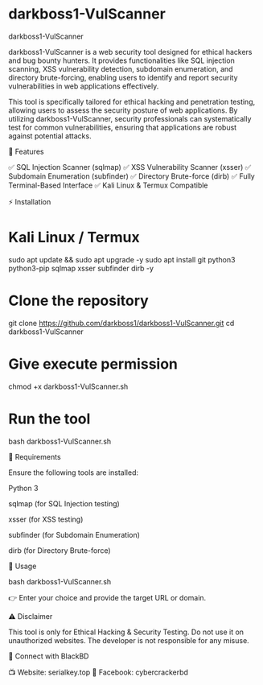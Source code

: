 # darkboss1-VulScanner
darkboss1-VulScanner

darkboss1-VulScanner is a web security tool designed for ethical hackers and bug bounty hunters. It provides functionalities like SQL injection scanning, XSS vulnerability detection, subdomain enumeration, and directory brute-forcing, enabling users to identify and report security vulnerabilities in web applications effectively.

This tool is specifically tailored for ethical hacking and penetration testing, allowing users to assess the security posture of web applications. By utilizing darkboss1-VulScanner, security professionals can systematically test for common vulnerabilities, ensuring that applications are robust against potential attacks.

📌 Features

✅ SQL Injection Scanner (sqlmap) ✅ XSS Vulnerability Scanner (xsser) ✅ Subdomain Enumeration (subfinder) ✅ Directory Brute-force (dirb) ✅ Fully Terminal-Based Interface ✅ Kali Linux & Termux Compatible

⚡ Installation

# Kali Linux / Termux
sudo apt update && sudo apt upgrade -y
sudo apt install git python3 python3-pip sqlmap xsser subfinder dirb -y

# Clone the repository
git clone https://github.com/darkboss1/darkboss1-VulScanner.git
cd darkboss1-VulScanner

# Give execute permission
chmod +x darkboss1-VulScanner.sh

# Run the tool
bash darkboss1-VulScanner.sh

📌 Requirements

Ensure the following tools are installed:

Python 3

sqlmap (for SQL Injection testing)

xsser (for XSS testing)

subfinder (for Subdomain Enumeration)

dirb (for Directory Brute-force)


🚀 Usage

bash darkboss1-VulScanner.sh

👉 Enter your choice and provide the target URL or domain.

⚠️ Disclaimer

This tool is only for Ethical Hacking & Security Testing. Do not use it on unauthorized websites. The developer is not responsible for any misuse.

📢 Connect with BlackBD

📺 Website: serialkey.top 📘 Facebook: cybercrackerbd
